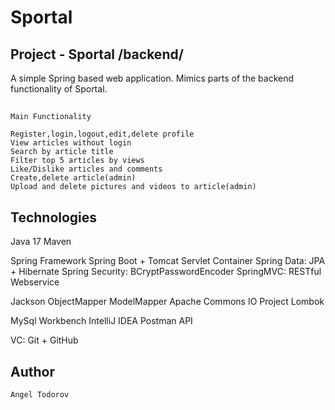 # Sportal

##     Project - Sportal /backend/

  A simple Spring based web application. 
   Mimics parts of the backend functionality of Sportal.

##

	Main Functionality

    Register,login,logout,edit,delete profile
    View articles without login
    Search by article title
    Filter top 5 articles by views
    Like/Dislike articles and comments
    Create,delete article(admin)
    Upload and delete pictures and videos to article(admin)

## Technologies

  Java 17
  Maven
  
  Spring Framework
  Spring Boot + Tomcat Servlet Container
  Spring Data: JPA + Hibernate
  Spring Security: BCryptPasswordEncoder
  SpringMVC: RESTful Webservice
  
  Jackson ObjectMapper 
  ModelMapper
  Apache Commons IO
  Project Lombok
  
  MySql Workbench
  IntelliJ IDEA
  Postman API
  
  VC: Git + GitHub
  
## Author 
  
    Angel Todorov